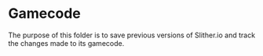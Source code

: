 <h1>Gamecode</h1>
The purpose of this folder is to save previous versions of Slither.io and track the changes made to its gamecode.
